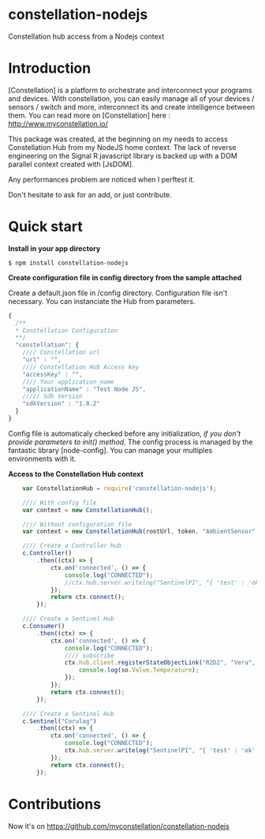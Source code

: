 # constellation-nodejs
Constellation hub access from a Nodejs context

# Introduction

[Constellation] is a platform to orchestrate and interconnect your programs and devices. With constellation, you can easily manage all of your devices / sensors / switch and more, interconnect its and create intelligence between them.
You can read more on [Constellation] here : http://www.myconstellation.io/

This package was created, at the beginning on my needs to access Constellation Hub from my NodeJS home context.
The lack of reverse engineering on the Signal R javascript library is backed up with a DOM parallel context created with [JsDOM].

Any performances problem are noticed when I perftest it.

Don't hesitate to ask for an add, or just contribute.


# Quick start

**Install in your app directory**

```shell
$ npm install constellation-nodejs
```

**Create configuration file in config directory from the sample attached**

Create a default.json file in /config directory.
Configuration file isn't necessary. You can instanciate the Hub from parameters.

```js
{
  /**
  * Constellation Configuration
  **/
  "constellation": {
    //// Constellation url
    "url" : "",
    //// Constellation Hub Access key
    "accessKey" : "",
    //// Your application name
    "applicationName" : "Test Node JS",
    ///// Sdk Version
    "sdkVersion" : "1.8.2"
  }
}
```

Config file is automaticaly checked before any initialization, *if you don't provide parameters to init() method*.
The config process is managed by the fantastic library [node-config]. You can manage your multiples environments with it.

**Access to the Constellation Hub context**
```javascript
    var ConstellationHub = require('constellation-nodejs');

	//// With config file
	var context = new ConstellationHub();

	//// Without configuration file 
	var context = new ConstellationHub(rootUrl, token, "AmbientSensor", "1.8.2"); //// AmbientSensor represents the name of the application (package)

	//// Create a Controller Hub
	c.Controller()
		.then((ctx) => {
			ctx.on('connected', () => { 
				console.log("CONNECTED"); 
				//ctx.hub.server.writelog("SentinelPI", "{ 'test' : 'ok' } "); 
			});
			return ctx.connect();
		});

	//// Create a Sentinel Hub
	c.Consumer()
		.then((ctx) => {
			ctx.on('connected', () => { 
				console.log("CONNECTED"); 
				//// subscribe
				ctx.hub.client.registerStateObjectLink("R2D2", "Vera", "Flood Sensor (temperature)", "*", function (so) {
					console.log(so.Value.Temperature);
				});
			});
			return ctx.connect();
		});

	//// Create a Sentinel Hub
	c.Sentinel("Corulag")
		.then((ctx) => {
			ctx.on('connected', () => { 
				console.log("CONNECTED"); 
				ctx.hub.server.writelog("SentinelPI", "{ 'test' : 'ok' } "); 
			});
			return ctx.connect();
		});
```

# Contributions

Now it's on https://github.com/myconstellation/constellation-nodejs
